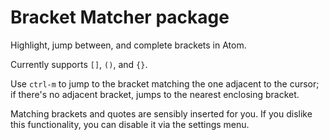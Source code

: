 # Bracket Matcher package

Highlight, jump between, and complete brackets in Atom.

Currently supports `[]`, `()`, and `{}`.

Use `ctrl-m` to jump to the bracket matching the one adjacent to the cursor;
if there's no adjacent bracket, jumps to the nearest enclosing bracket.

Matching brackets and quotes are sensibly inserted for you. If you dislike this
functionality, you can disable it via the settings menu.
